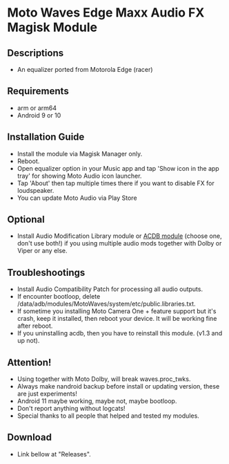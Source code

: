 # Moto Waves Edge Maxx Audio FX Magisk Module

## Descriptions
- An equalizer ported from Motorola Edge (racer)

## Requirements
- arm or arm64
- Android 9 or 10

## Installation Guide
- Install the module via Magisk Manager only.
- Reboot.
- Open equalizer option in your Music app and tap 'Show icon in the app tray' for showing Moto Audio icon launcher.
- Tap 'About' then tap multiple times there if you want to disable FX for loudspeaker.
- You can update Moto Audio via Play Store

## Optional
- Install Audio Modification Library module or [ACDB module](https://t.me/viperatmos) (choose one, don't use both!) if you using multiple audio mods together with Dolby or Viper or any else.

## Troubleshootings
- Install Audio Compatibility Patch for processing all audio outputs.
- If encounter bootloop, delete /data/adb/modules/MotoWaves/system/etc/public.libraries.txt.
- If sometime you installing Moto Camera One + feature support but it's crash, keep it installed, then reboot your device. It will be working fine after reboot.
- If you uninstalling acdb, then you have to reinstall this module. (v1.3 and up not).

## Attention!
- Using together with Moto Dolby, will break waves.proc_twks.
- Always make nandroid backup before install or updating version, these are just experiments!
- Android 11 maybe working, maybe not, maybe bootloop.
- Don't report anything without logcats!
- Special thanks to all people that helped and tested my modules.

## Download
- Link bellow at "Releases".

